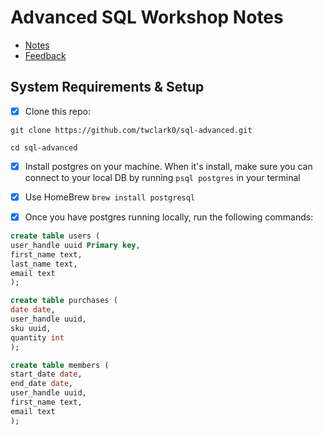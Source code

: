 # Advanced SQL Workshop Notes

- [Notes](https://github.com/laurosilvacom/advanced-sql-workshop/blob/master/notes.md)
- [Feedback](https://github.com/laurosilvacom/advanced-sql-workshop/blob/master/feedback.md)

## System Requirements & Setup

- [x] Clone this repo:

```shell
git clone https://github.com/twclark0/sql-advanced.git

cd sql-advanced
```

- [x] Install postgres on your machine. When it's install, make sure you can connect to your local DB by running `psql postgres` in your terminal

- [x] Use HomeBrew `brew install postgresql`

- [x] Once you have postgres running locally, run the following commands:

```sql
create table users (
user_handle uuid Primary key,
first_name text,
last_name text,
email text
);

```

```sql
create table purchases (
date date,
user_handle uuid,
sku uuid,
quantity int
);

```

```sql
create table members (
start_date date,
end_date date,
user_handle uuid,
first_name text,
email text
);

```
